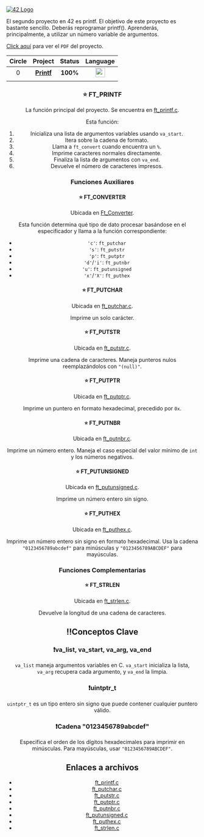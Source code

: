 <a href="#" onclick="return false;"><img alt="42 Logo" src="https://github.com/unisraporelmundo/unisraporelmundo/blob/main/unisraporelmundo/printfbanner.gif"></a>

El segundo proyecto en 42 es printf. El objetivo de este proyecto es bastante sencillo. Deberás reprogramar printf().
Aprenderás, principalmente, a utilizar un número variable de argumentos.

[Click aquí](https://github.com/unisraporelmundo/unisraporelmundo/blob/main/unisraporelmundo/SubjectPrintf.pdf) para ver el `PDF` del proyecto.

<div align="center">

  | Circle | Project | Status | Language |
  |:------:|:-------:|:------:|:------:|
  | 0 | [**Printf**](https://github.com/unisraporelmundo/printf) | **100%** | <img  height="25" src=https://user-images.githubusercontent.com/25181517/192106070-46255bcf-65e6-4c6b-a296-bf8d0d8fb2a7.png> |
  |||

### ⭐️ FT_PRINTF

La función principal del proyecto. Se encuentra en [ft_printf.c](https://github.com/unisraporelmundo/printf/blob/main/ft_printf.c).

Esta función:
1. Inicializa una lista de argumentos variables usando `va_start`.
2. Itera sobre la cadena de formato.
3. Llama a `ft_convert` cuando encuentra un `%`.
4. Imprime caracteres normales directamente.
5. Finaliza la lista de argumentos con `va_end`.
6. Devuelve el número de caracteres impresos.

### Funciones Auxiliares

#### ⭐️ FT_CONVERTER

Ubicada en [Ft_Converter](https://github.com/unisraporelmundo/printf/blob/main/ft_printf.c).

Esta función determina qué tipo de dato procesar basándose en el especificador y llama a la función correspondiente:
- `'c'`: `ft_putchar`
- `'s'`: `ft_putstr`
- `'p'`: `ft_putptr`
- `'d'`/`'i'`: `ft_putnbr`
- `'u'`: `ft_putunsigned`
- `'x'`/`'X'`: `ft_puthex`

#### ⭐️ FT_PUTCHAR

Ubicada en [ft_putchar.c](https://github.com/unisraporelmundo/printf/blob/main/ft_putchar.c).

Imprime un solo carácter.

#### ⭐️ FT_PUTSTR

Ubicada en [ft_putstr.c](https://github.com/unisraporelmundo/printf/blob/main/ft_putstr.c).

Imprime una cadena de caracteres. Maneja punteros nulos reemplazándolos con `"(null)"`.

#### ⭐️ FT_PUTPTR

Ubicada en [ft_putptr.c](https://github.com/unisraporelmundo/printf/blob/main/ft_putptr.c).

Imprime un puntero en formato hexadecimal, precedido por `0x`.

#### ⭐️ FT_PUTNBR

Ubicada en [ft_putnbr.c](https://github.com/unisraporelmundo/printf/blob/main/ft_putnbr.c).

Imprime un número entero. Maneja el caso especial del valor mínimo de `int` y los números negativos.

#### ⭐️ FT_PUTUNSIGNED

Ubicada en [ft_putunsigned.c](https://github.com/unisraporelmundo/printf/blob/main/ft_putunsigned.c).

Imprime un número entero sin signo.

#### ⭐️ FT_PUTHEX

Ubicada en [ft_puthex.c](https://github.com/unisraporelmundo/printf/blob/main/ft_puthex.c).

Imprime un número entero sin signo en formato hexadecimal. Usa la cadena `"0123456789abcdef"` para minúsculas y `"0123456789ABCDEF"` para mayúsculas.

### Funciones Complementarias

#### ⭐️ FT_STRLEN

Ubicada en [ft_strlen.c](https://github.com/unisraporelmundo/printf/blob/main/ft_strlen.c).

Devuelve la longitud de una cadena de caracteres.

## ‼️Conceptos Clave

### ❗️va_list, va_start, va_arg, va_end

`va_list` maneja argumentos variables en C. `va_start` inicializa la lista, `va_arg` recupera cada argumento, y `va_end` la limpia.

### ❗️uintptr_t

`uintptr_t` es un tipo entero sin signo que puede contener cualquier puntero válido.

### ❗️Cadena "0123456789abcdef"

Especifica el orden de los dígitos hexadecimales para imprimir en minúsculas. Para mayúsculas, usar `"0123456789ABCDEF"`.

## Enlaces a archivos
- [ft_printf.c](https://github.com/unisraporelmundo/printf/blob/main/ft_printf.c)
- [ft_putchar.c](https://github.com/unisraporelmundo/printf/blob/main/ft_putchar.c)
- [ft_putstr.c](https://github.com/unisraporelmundo/printf/blob/main/ft_putstr.c)
- [ft_putptr.c](https://github.com/unisraporelmundo/printf/blob/main/ft_putptr.c)
- [ft_putnbr.c](https://github.com/unisraporelmundo/printf/blob/main/ft_putnbr.c)
- [ft_putunsigned.c](https://github.com/unisraporelmundo/printf/blob/main/ft_putunsigned.c)
- [ft_puthex.c](https://github.com/unisraporelmundo/printf/blob/main/ft_puthex.c)
- [ft_strlen.c](https://github.com/unisraporelmundo/printf/blob/main/ft_strlen.c)

